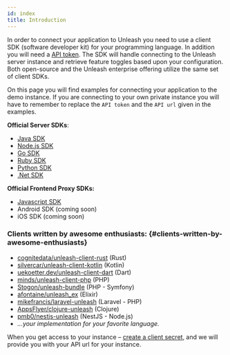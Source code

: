 ```yaml
---
id: index
title: Introduction
---
```


In order to connect your application to Unleash you need to use a client SDK (software developer kit) for your programming language. In addition you will need a [API token](../user_guide/api-token). The SDK will handle connecting to the Unleash server instance and retrieve feature toggles based upon your configuration. Both open-source and the Unleash enterprise offering utilize the same set of client SDKs.

On this page you will find examples for connecting your application to the demo instance. If you are connecting to your own private instance you will have to remember to replace the `API token` and the `API url` given in the examples.

**Official Server SDKs**:

- [Java SDK](./java_sdk)
- [Node.js SDK](./node_sdk)
- [Go SDK](./go_sdk)
- [Ruby SDK](./ruby_sdk)
- [Python SDK](./python_sdk)
- [.Net SDK](./dot_net_sdk)

**Official Frontend Proxy SDKs:**

- [Javascript SDK](./proxy-javascript)
- Android SDK (coming soon)
- iOS SDK (coming soon)

### Clients written by awesome enthusiasts: {#clients-written-by-awesome-enthusiasts}

- [cognitedata/unleash-client-rust](https://github.com/cognitedata/unleash-client-rust) (Rust)
- [silvercar/unleash-client-kotlin](https://github.com/silvercar/unleash-client-kotlin) (Kotlin)
- [uekoetter.dev/unleash-client-dart](https://pub.dev/packages/unleash) (Dart)
- [minds/unleash-client-php](https://gitlab.com/minds/unleash-client-php) (PHP)
- [Stogon/unleash-bundle](https://git.stogon.io/Stogon/unleash-bundle/) (PHP - Symfony)
- [afontaine/unleash_ex](https://gitlab.com/afontaine/unleash_ex) (Elixir)
- [mikefrancis/laravel-unleash](https://github.com/mikefrancis/laravel-unleash) (Laravel - PHP)
- [AppsFlyer/clojure-unleash](https://github.com/AppsFlyer/unleash-client-clojure) (Clojure)
- [pmb0/nestjs-unleash](https://github.com/pmb0/nestjs-unleash) (NestJS - Node.js)
- _...your implementation for your favorite language._

When you get access to your instance – [create a client secret](../user_guide/api-token), and we will provide you with your API url for your instance.
